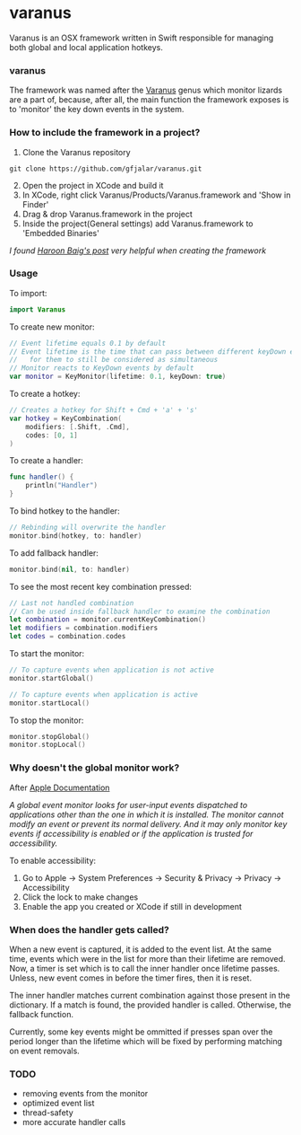 # varanus

Varanus is an OSX framework written in Swift responsible for managing both
global and local application hotkeys.

### varanus
The framework was named after the [Varanus](http://en.wikipedia.org/wiki/Monitor_lizard) genus which monitor lizards are
a part of, because, after all, the main function the framework exposes is to
'monitor' the key down events in the system.

### How to include the framework in a project?
1. Clone the Varanus repository
```
git clone https://github.com/gfjalar/varanus.git
```
2. Open the project in XCode and build it
3. In XCode, right click Varanus/Products/Varanus.framework and 'Show in Finder'
4. Drag & drop Varanus.framework in the project
5. Inside the project(General settings) add Varanus.framework to
'Embedded Binaries'

*I found [Haroon Baig's post](https://medium.com/@PyBaig/build-your-own-cocoa-touch-frameworks-in-swift-d4ea3d1f9ca3) very helpful when creating the framework*

### Usage

To import:
```swift
import Varanus
```

To create new monitor:
```swift
// Event lifetime equals 0.1 by default
// Event lifetime is the time that can pass between different keyDown events
//   for them to still be considered as simultaneous
// Monitor reacts to KeyDown events by default
var monitor = KeyMonitor(lifetime: 0.1, keyDown: true)
```

To create a hotkey:
```swift
// Creates a hotkey for Shift + Cmd + 'a' + 's'
var hotkey = KeyCombination(
	modifiers: [.Shift, .Cmd],
	codes: [0, 1]
)
```

To create a handler:
```swift
func handler() {
	println("Handler")
}
```

To bind hotkey to the handler:
```swift
// Rebinding will overwrite the handler
monitor.bind(hotkey, to: handler)
```

To add fallback handler:
```swift
monitor.bind(nil, to: handler)
```

To see the most recent key combination pressed:
```swift
// Last not handled combination
// Can be used inside fallback handler to examine the combination
let combination = monitor.currentKeyCombination()
let modifiers = combination.modifiers
let codes = combination.codes
```

To start the monitor:
```swift
// To capture events when application is not active
monitor.startGlobal()

// To capture events when application is active
monitor.startLocal()
```

To stop the monitor:
```swift
monitor.stopGlobal()
monitor.stopLocal()
```

### Why doesn't the global monitor work?
After [Apple Documentation](https://developer.apple.com/library/mac/documentation/Cocoa/Conceptual/EventOverview/MonitoringEvents/MonitoringEvents.html)

*A global event monitor looks for user-input events dispatched to applications
other than the one in which it is installed. The monitor cannot modify an event
or prevent its normal delivery. And it may only monitor key events if
accessibility is enabled or if the application is trusted for accessibility.*

To enable accessibility:

1. Go to Apple -> System Preferences -> Security & Privacy -> Privacy ->
Accessibility
2. Click the lock to make changes
3. Enable the app you created or XCode if still in development

### When does the handler gets called?
When a new event is captured, it is added to the event list. At the same time,
events which were in the list for more than their lifetime are removed. Now, a
timer is set which is to call the inner handler once lifetime passes. Unless,
new event comes in before the timer fires, then it is reset.

The inner handler matches current combination against those present in the
dictionary. If a match is found, the provided handler is called. Otherwise,
the fallback function.

Currently, some key events might be ommitted if presses span over the period
longer than the lifetime which will be fixed by performing matching on event
removals.

### TODO
* removing events from the monitor
* optimized event list
* thread-safety
* more accurate handler calls
